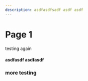 ```yaml
---
description: asdfasdfsadf asdf asdf
---
```


# Page 1

testing again&#x20;

#### asdfasdf asdfasdf&#x20;

### more testing
